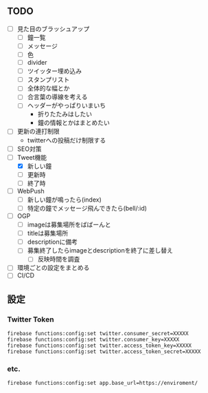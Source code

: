 ## TODO

- [ ] 見た目のブラッシュアップ
  - [ ] 鐘一覧
  - [ ] メッセージ
  - [ ] 色
  - [ ] divider
  - [ ] ツイッター埋め込み
  - [ ] スタンプリスト
  - [ ] 全体的な幅とか
  - [ ] 合言葉の導線を考える
  - [ ] ヘッダーがやっぱりいまいち
    - 折りたたみはしたい
    - 鐘の情報とかはまとめたい
- [ ] 更新の連打制限
  - twitterへの投稿だけ制限する
- [ ] SEO対策
- [ ] Tweet機能
  - [x] 新しい鐘
  - [ ] 更新時
  - [ ] 終了時
- [ ] WebPush
  - [ ] 新しい鐘が鳴ったら(index)
  - [ ] 特定の鐘でメッセージ飛んできたら(bell/:id)
- [ ] OGP
  - [ ] imageは募集場所をばばーんと
  - [ ] titleは募集場所
  - [ ] descriptionに備考
  - [ ] 募集終了したらimageとdescriptionを終了に差し替え
    - [ ] 反映時間を調査
- [ ] 環境ごとの設定をまとめる
- [ ] CI/CD

## 設定

### Twitter Token
```
firebase functions:config:set twitter.consumer_secret=XXXXX
firebase functions:config:set twitter.consumer_key=XXXXX
firebase functions:config:set twitter.access_token_key=XXXXX
firebase functions:config:set twitter.access_token_secret=XXXXX
```

### etc.
```
firebase functions:config:set app.base_url=https://enviroment/
```
